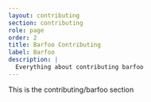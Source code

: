 ```yaml
---
layout: contributing
section: contributing
role: page
order: 2
title: Barfoo Contributing
label: Barfoo
description: |
  Everything about contributing barfoo
---
```


This is the contributing/barfoo section 

